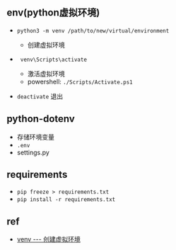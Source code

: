 ## env(python虚拟环境)

+ `python3 -m venv /path/to/new/virtual/environment`
    + 创建虚拟环境

+ ` venv\Scripts\activate`
    + 激活虚拟环境
    + powershell: `./Scripts/Activate.ps1`

+ `deactivate` 退出

## python-dotenv
+ 存储环境变量
+ `.env`
+ settings.py

## requirements

+ `pip freeze > requirements.txt`
+ `pip install -r requirements.txt`

## ref

+ [venv --- 创建虚拟环境](https://docs.python.org/zh-cn/3/library/venv.html)
